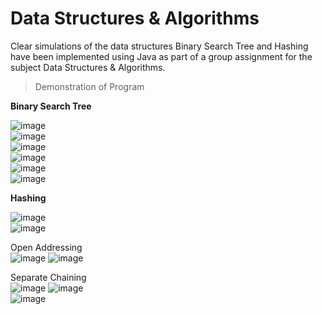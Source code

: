 # Data Structures &amp; Algorithms
Clear simulations of the data structures Binary Search Tree and Hashing have been implemented using Java as part of a group assignment for the subject Data Structures &amp; Algorithms.

> Demonstration of Program 

**Binary Search Tree**

![image](https://user-images.githubusercontent.com/106059007/210785490-30745857-a7ac-44f7-8ef2-c097f4ef06f1.png) <br />
![image](https://user-images.githubusercontent.com/106059007/210785554-647036d8-ac0f-4c19-ac67-3f25e373c637.png) <br />
![image](https://user-images.githubusercontent.com/106059007/210785607-dff30b87-91c1-4628-9d2d-0ba6309ea62c.png) <br />
![image](https://user-images.githubusercontent.com/106059007/210785653-02328cd3-0d76-4a5c-8bbb-33fbc335f88a.png) <br />
![image](https://user-images.githubusercontent.com/106059007/210785691-6c913e0f-434c-4b5e-82a6-2fdff902c44b.png) <br />
![image](https://user-images.githubusercontent.com/106059007/210785745-1aba8d3e-deb0-43c1-9e4b-283fc758ffcb.png) <br />

**Hashing**

![image](https://user-images.githubusercontent.com/106059007/210788185-89246090-af98-4818-a7e5-f00fd773fe4a.png) <br />
![image](https://user-images.githubusercontent.com/106059007/210788248-54f6f2a9-c6aa-417d-b353-44be8e02d796.png) <br />

Open Addressing <br />
![image](https://user-images.githubusercontent.com/106059007/210788296-831235a7-d419-4c27-9acd-12aa3b6a183a.png) 
![image](https://user-images.githubusercontent.com/106059007/210788784-73715a64-a985-420c-8e05-268f82f71509.png) <br />

Separate Chaining <br />
![image](https://user-images.githubusercontent.com/106059007/210788367-8c23fb59-3035-4c91-9fc4-9aa42a21dfbd.png)
![image](https://user-images.githubusercontent.com/106059007/210788842-45d521f6-40b0-4a95-b56d-946a9f2eb3cb.png) <br />
![image](https://user-images.githubusercontent.com/106059007/210788419-936b0f59-5acd-4eac-b4fa-f95adab88e6e.png)

